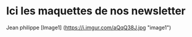 # Ici les maquettes de nos newsletter


Jean philippe
[Image1] (https://i.imgur.com/aQqQ38J.jpg "image1")
